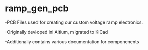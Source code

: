 # ramp_gen_pcb
-PCB Files used for creating our custom voltage ramp electronics.

-Originally devloped ini Altium, migrated to KiCad 

-Additionaliy contains various documentation for componenents
